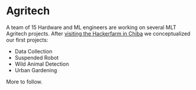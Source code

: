 # Agritech

A team of 15 Hardware and ML engineers are working on several MLT Agritech projects. After [visiting the Hackerfarm in Chiba](https://machinelearningtokyo.com/2019/07/17/mlt-team-visits-hackerfarm/) we conceptualized our first projects:

- Data Collection
- Suspended Robot
- Wild Animal Detection
- Urban Gardening

More to follow.
